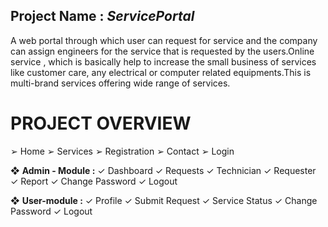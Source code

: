 ## Project Name : *ServicePortal*

A web portal through which user can request for service and the company 
can assign engineers for the service that is requested by the users.Online 
service , which is basically help to increase the small business of services 
like customer care, any electrical or computer related equipments.This is 
multi-brand services offering wide range of services.


# PROJECT OVERVIEW
➢ Home
➢ Services
➢ Registration
➢ Contact
➢ Login 
</br>

❖ **Admin - Module :**
✓ Dashboard
✓ Requests
✓ Technician
✓ Requester
✓ Report
✓ Change Password
✓ Logout  


❖ **User-module :**
✓ Profile
✓ Submit Request
✓ Service Status
✓ Change Password
✓ Logout
